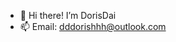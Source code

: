 - 👋 Hi there! I’m DorisDai
- 📫 Email: dddorishhh@outlook.com

<!---
DorisDai/DorisDai is a ✨ special ✨ repository because its `README.md` (this file) appears on your GitHub profile.
You can click the Preview link to take a look at your changes.
--->


